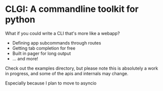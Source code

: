 # CLGI: A commandline toolkit for python

What if you could write a CLI that's more like a webapp?

- Defining app subcommands through routes
- Getting tab completion for free
- Built in pager for long output
- ... and more!

Check out the examples directory, but please note this is absolutely
a work in progress, and some of the apis and internals may change.

Especially because I plan to move to asyncio

